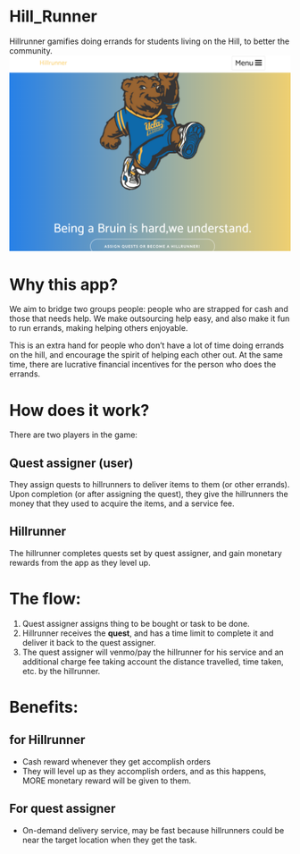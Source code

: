 # Hill_Runner
Hillrunner gamifies doing errands for students living on the Hill, to better the community.
![alt text](https://github.com/TheFearlessMagicians/Hill_Runner/blob/master/FrontPage.png "Our Front Page")
# Why this app?
We aim to bridge two groups people: people who are strapped for cash and those that needs help. We make outsourcing help easy, and also make it fun to run errands, making helping others enjoyable.

This is an extra hand for people who don’t have a lot of time doing errands on the hill, and encourage the spirit of helping each other out. At the same time, there are lucrative financial incentives for the person who does the errands.

# How does it work?
There are two players in the game:
## Quest assigner (user)
They assign quests to hillrunners to deliver items to them (or other errands). Upon completion (or after assigning the quest), they give the hillrunners the money that they used to acquire the items, and a service fee.
## Hillrunner
The hillrunner completes quests set by quest assigner, and gain monetary rewards from the app as they level up.

# The flow:
1. Quest assigner assigns thing to be bought or task to be done.
2.  Hillrunner receives the **quest**, and has a time limit to complete it and deliver it back to the quest assigner.
3.  The quest assigner will venmo/pay the hillrunner for his service and an additional charge fee taking account the distance travelled, time taken, etc. by the hillrunner.

# Benefits:
## for Hillrunner
* Cash reward whenever they get accomplish orders
* They will level up as they accomplish orders, and as this happens, MORE monetary reward will be given to them.

## For quest assigner
* On-demand delivery service, may be fast because hillrunners could be near the target location when they get the task.
